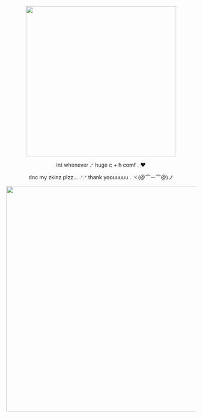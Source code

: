 <p align="center">
  <img width="400" height=400 src= "https://github.com/user-attachments/assets/69b1cdc3-e80d-4add-9a39-dc0deb4d71c8"






</p>



<p align="center">
	int whenever .ᐟ huge c + h comf . ♥

<p align= "center">
dnc my zkinz plzz... .ᐟ.ᐟ thank yoouuuuu.. ヾ(＠⌒ー⌒＠)ノ





<p align="right">
  <img width="700" height=600 src= "https://github.com/user-attachments/assets/56150026-75f9-4c57-8ef5-2cdf90bfbeb3"
